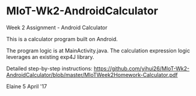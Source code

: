 # MIoT-Wk2-AndroidCalculator
Week 2 Assignment - Android Calculator

This is a calculator program built on Android.

The program logic is at MainActivity.java.
The calculation expression logic leverages an existing exp4J library.

Detailed step-by-step instructions: 
https://github.com/yihui26/MIoT-Wk2-AndroidCalculator/blob/master/MIoTWeek2Homework-Calculator.pdf


Elaine 
5 April '17
